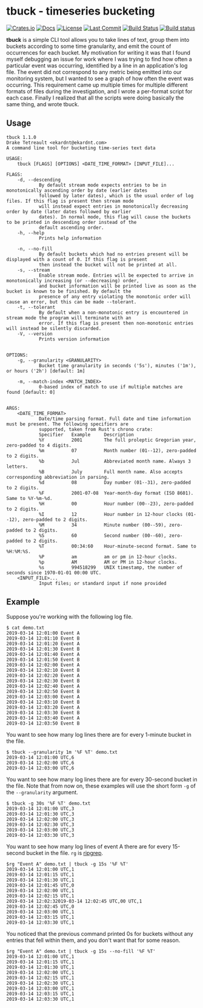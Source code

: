 # tbuck - timeseries bucketing

[![Crates.io](https://img.shields.io/crates/v/tbuck.svg)](https://crates.io/crates/tbuck)
[![Docs](https://docs.rs/tbuck/badge.svg)](https://docs.rs/crate/tbuck/)
[![License](https://img.shields.io/crates/l/tbuck.svg)](https://creativecommons.org/share-your-work/public-domain/cc0/)
[![Last Commit](https://img.shields.io/github/last-commit/EkardNT/tbuck/master.svg)](https://github.com/EkardNT/tbuck/commits/master)
[![Build Status](https://travis-ci.org/EkardNT/tbuck.svg?branch=master)](https://travis-ci.org/EkardNT/tbuck)
[![Build status](https://ci.appveyor.com/api/projects/status/9deap878x2h3rj17/branch/master?svg=true)](https://ci.appveyor.com/project/EkardNT/tbuck/branch/master)

**tbuck** is a simple CLI tool allows you to take lines of text, group them into buckets according to some time granularity, and emit the count of occurrences for each bucket. My motivation for writing it was that I found myself debugging an issue for work where I was trying to find how often a particular event was occurring, identified by a line in an application's log file. The event did not correspond to any metric being emitted into our monitoring system, but I wanted to see a graph of how often the event was occurring. This requirement came up multiple times for multiple different formats of files during the investigation, and I wrote a per-format script for each case. Finally I realized that all the scripts were doing basically the same thing, and wrote tbuck.

## Usage

```
tbuck 1.1.0
Drake Tetreault <ekardnt@ekardnt.com>
A command line tool for bucketing time-series text data

USAGE:
    tbuck [FLAGS] [OPTIONS] <DATE_TIME_FORMAT> [INPUT_FILE]...

FLAGS:
    -d, --descending
            By default stream mode expects entries to be in monotonically ascending order by date (earlier dates
            followed by later dates), which is the usual order of log files. If this flag is present then stream mode
            will instead expect entries in monotonically decreasing order by date (later dates followed by earlier
            dates). In normal mode, this flag will cause the buckets to be printed in descending order instead of the
            default ascending order.
    -h, --help
            Prints help information

    -n, --no-fill
            By default buckets which had no entries present will be displayed with a count of 0. If this flag is present
            then instead the bucket will not be printed at all.
    -s, --stream
            Enable stream mode. Entries will be expected to arrive in monotonically increasing (or --decreasing) order,
            and bucket information will be printed live as soon as the bucket is known to be finished. By default the
            presence of any entry violating the monotonic order will cause an error, but this can be made --tolerant.
    -t, --tolerant
            By default when a non-monotonic entry is encountered in stream mode the program will terminate with an
            error. If this flag is present then non-monotonic entries will instead be silently discarded.
    -V, --version
            Prints version information


OPTIONS:
    -g, --granularity <GRANULARITY>
            Bucket time granularity in seconds ('5s'), minutes ('1m'), or hours ('2h') [default: 1m]

    -m, --match-index <MATCH_INDEX>
            0-based index of match to use if multiple matches are found [default: 0]


ARGS:
    <DATE_TIME_FORMAT>
            Date/time parsing format. Full date and time information must be present. The following specifiers are
            supported, taken from Rust's chrono crate:
            Specifier   Example     Description
            %Y          2001        The full proleptic Gregorian year, zero-padded to 4 digits.
            %m          07          Month number (01--12), zero-padded to 2 digits.
            %b          Jul         Abbreviated month name. Always 3 letters.
            %B          July        Full month name. Also accepts corresponding abbreviation in parsing.
            %d          08          Day number (01--31), zero-padded to 2 digits.
            %F          2001-07-08  Year-month-day format (ISO 8601). Same to %Y-%m-%d.
            %H          00          Hour number (00--23), zero-padded to 2 digits.
            %I          12          Hour number in 12-hour clocks (01--12), zero-padded to 2 digits.
            %M          34          Minute number (00--59), zero-padded to 2 digits.
            %S          60          Second number (00--60), zero-padded to 2 digits.
            %T          00:34:60    Hour-minute-second format. Same to %H:%M:%S.
            %P          am          am or pm in 12-hour clocks.
            %p          AM          AM or PM in 12-hour clocks.
            %s          994518299   UNIX timestamp, the number of seconds since 1970-01-01 00:00 UTC.
    <INPUT_FILE>...
            Input files; or standard input if none provided
```

## Example

Suppose you're working with the following log file.

```
$ cat demo.txt
2019-03-14 12:01:00 Event A
2019-03-14 12:01:10 Event B
2019-03-14 12:01:20 Event A
2019-03-14 12:01:30 Event B
2019-03-14 12:01:40 Event A
2019-03-14 12:01:50 Event B
2019-03-14 12:02:00 Event A
2019-03-14 12:02:10 Event B
2019-03-14 12:02:20 Event A
2019-03-14 12:02:30 Event B
2019-03-14 12:02:40 Event A
2019-03-14 12:02:50 Event B
2019-03-14 12:03:00 Event A
2019-03-14 12:03:10 Event B
2019-03-14 12:03:20 Event A
2019-03-14 12:03:30 Event B
2019-03-14 12:03:40 Event A
2019-03-14 12:03:50 Event B
```

You want to see how many log lines there are for every 1-minute bucket in the file.

```
$ tbuck --granularity 1m '%F %T' demo.txt
2019-03-14 12:01:00 UTC,6
2019-03-14 12:02:00 UTC,6
2019-03-14 12:03:00 UTC,6
```

You want to see how many log lines there are for every 30-second bucket in the file. Note that from now on, these examples will use the short form `-g` of the `--granularity` argument.

```
$ tbuck -g 30s '%F %T' demo.txt
2019-03-14 12:01:00 UTC,3
2019-03-14 12:01:30 UTC,3
2019-03-14 12:02:00 UTC,3
2019-03-14 12:02:30 UTC,3
2019-03-14 12:03:00 UTC,3
2019-03-14 12:03:30 UTC,3
```

You want to see how many log lines of event A there are for every 15-second bucket in the file. `rg` is [ripgrep](https://github.com/BurntSushi/ripgrep).

```
$rg "Event A" demo.txt | tbuck -g 15s '%F %T'
2019-03-14 12:01:00 UTC,1
2019-03-14 12:01:15 UTC,1
2019-03-14 12:01:30 UTC,1
2019-03-14 12:01:45 UTC,0
2019-03-14 12:02:00 UTC,1
2019-03-14 12:02:15 UTC,1
2019-03-14 12:02:32019-03-14 12:02:45 UTC,00 UTC,1
2019-03-14 12:02:45 UTC,0
2019-03-14 12:03:00 UTC,1
2019-03-14 12:03:15 UTC,1
2019-03-14 12:03:30 UTC,1
```

You noticed that the previous command printed 0s for buckets without any entries that fell within them, and you don't want that for some reason.

```
$rg "Event A" demo.txt | tbuck -g 15s --no-fill '%F %T'
2019-03-14 12:01:00 UTC,1
2019-03-14 12:01:15 UTC,1
2019-03-14 12:01:30 UTC,1
2019-03-14 12:02:00 UTC,1
2019-03-14 12:02:15 UTC,1
2019-03-14 12:02:30 UTC,1
2019-03-14 12:03:00 UTC,1
2019-03-14 12:03:15 UTC,1
2019-03-14 12:03:30 UTC,1
```